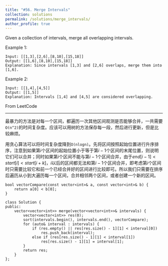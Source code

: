 ```yaml
---
title: "#56. Merge Intervals"
collection: solutions
permalink: /solutions/merge_intervals/
author_profile: true
---
```


Given a collection of intervals, merge all overlapping intervals.

Example 1:
```
Input: [[1,3],[2,6],[8,10],[15,18]]
Output: [[1,6],[8,10],[15,18]]
Explanation: Since intervals [1,3] and [2,6] overlaps, merge them into [1,6].
```

Example 2:
```
Input: [[1,4],[4,5]]
Output: [[1,5]]
Explanation: Intervals [1,4] and [4,5] are considered overlapping.
```

From LeetCode

---

最暴力的方法是对每一个区间，都遍历一次其他区间观测是否能够合并，一共需要`O(n^2)`的时间复杂度。应该可以用树的方法保存每一段，然后进行更新，但是比较麻烦。

用贪心算法可以将时间复杂度降到`O(nlogn)`。先将区间按照起始位置进行升序排序，注意到如果第$i$个区间的起始位置小于等于第$i-1$个区间的末尾位置，则说明它们可以合并；同时如果第$i$个区间不能与第$i-1$个区间合并，由于$end[i-1]<start[i]<start[i+k]$，$i$以后的区间都无法和第$i-1$个区间合并，即考虑第$i$个区间时只需要比较它和前一个已经合并好的区间进行比较即可。所以我们只需要在排序后遍历从小到大遍历每一个区间，合并相邻两个区间，或者创建一个新的区间。

```
bool vectorCompare(const vector<int>& a, const vector<int>& b) {
    return a[0] < b[0];
}

class Solution {
public:
    vector<vector<int>> merge(vector<vector<int>>& intervals) {
        vector<vector<int>> res(0);
        sort(intervals.begin(), intervals.end(), vectorCompare);
        for (auto& interval : intervals) {
            if (res.empty() || res[res.size() - 1][1] < interval[0]) 
                res.push_back(interval);
            else if (res[res.size() - 1][1] < interval[1])
                res[res.size() - 1][1] = interval[1];
        }
        return res;
    }
};
```